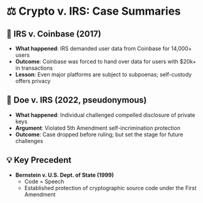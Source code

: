 # ⚖️ Crypto v. IRS: Case Summaries

## 🧾 IRS v. Coinbase (2017)
- **What happened**: IRS demanded user data from Coinbase for 14,000+ users
- **Outcome**: Coinbase was forced to hand over data for users with $20k+ in transactions
- **Lesson**: Even major platforms are subject to subpoenas; self-custody offers privacy

## 🧠 Doe v. IRS (2022, pseudonymous)
- **What happened**: Individual challenged compelled disclosure of private keys
- **Argument**: Violated 5th Amendment self-incrimination protection
- **Outcome**: Case dropped before ruling; but set the stage for future challenges

## 💡 Key Precedent
- **Bernstein v. U.S. Dept. of State (1999)**  
  - Code = Speech  
  - Established protection of cryptographic source code under the First Amendment
